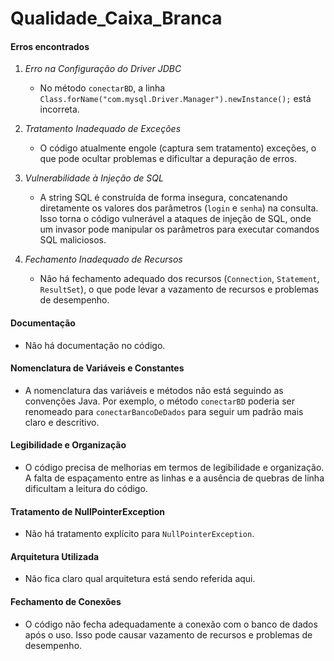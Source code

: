 # Qualidade_Caixa_Branca

#### Erros encontrados

1. *Erro na Configuração do Driver JDBC*
   - No método `conectarBD`, a linha `Class.forName("com.mysql.Driver.Manager").newInstance();` está incorreta.

2. *Tratamento Inadequado de Exceções*
   - O código atualmente engole (captura sem tratamento) exceções, o que pode ocultar problemas e dificultar a depuração de erros.
   
3. *Vulnerabilidade à Injeção de SQL*
   - A string SQL é construída de forma insegura, concatenando diretamente os valores dos parâmetros (`login` e `senha`) na consulta. Isso torna o código vulnerável a ataques de injeção de SQL, onde um invasor pode manipular os parâmetros para executar comandos SQL maliciosos.

4. *Fechamento Inadequado de Recursos*
   - Não há fechamento adequado dos recursos (`Connection`, `Statement`, `ResultSet`), o que pode levar a vazamento de recursos e problemas de desempenho.


#### Documentação
- Não há documentação no código. 

#### Nomenclatura de Variáveis e Constantes
- A nomenclatura das variáveis e métodos não está seguindo as convenções Java. Por exemplo, o método `conectarBD` poderia ser renomeado para `conectarBancoDeDados` para seguir um padrão mais claro e descritivo.

#### Legibilidade e Organização
- O código precisa de melhorias em termos de legibilidade e organização. A falta de espaçamento entre as linhas e a ausência de quebras de linha dificultam a leitura do código.

#### Tratamento de NullPointerException
- Não há tratamento explícito para `NullPointerException`.

#### Arquitetura Utilizada
- Não fica claro qual arquitetura está sendo referida aqui.

#### Fechamento de Conexões
- O código não fecha adequadamente a conexão com o banco de dados após o uso. Isso pode causar vazamento de recursos e problemas de desempenho. 
